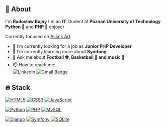 ## 👋 About

I'm **Radosław Bujny**
I'm an **IT** student at **Poznań University of Technology**.  
**Python 🐍** and **PHP 🐘** enjoyer

Currently focused on [Asia's Art]([https://github.com/wireapp/wire-webapp](https://github.com/rbujny/AsiaArt)).

- 🔭 I’m currently looking for a job as **Junior PHP Developer**
- 🌱 I’m currently learning more about **Symfony**
- 💬 Ask me about **Football ⚽, Basketball 🏀 and music 🎵**
- 📫 How to reach me:  
[![Linkedin](https://img.shields.io/badge/-LinkedIn-blue?style=flat-square&logo=Linkedin&logoColor=white&link=https://www.linkedin.com/in/radoslaw-bujny/)](https://www.linkedin.com/in/radoslaw-bujny/)
[![Gmail Badge](https://img.shields.io/badge/-Gmail-c14438?style=flat-square&logo=Gmail&logoColor=white&link=mailto:r.bujny@gmail.com)](mailto:r.bujny@gmail.com)


## 🔥 Stack

[![HTML5](https://img.shields.io/badge/-HTML5-black?style=flat-square&logo=html5&logoColor=white)](https://github.com/rbujny)
[![CSS3](https://img.shields.io/badge/-CSS3-black?style=flat-square&logo=css3&logoColor=white)](https://github.com/rbujny)
[![JavaScript](https://img.shields.io/badge/-JavaScript-black?style=flat-square&logo=javascript&logoColor=white)](https://github.com/rbujny)

[![Python](https://img.shields.io/badge/Python-14354C?style=for-the-badge&logo=python&logoColor=white)](https://github.com/rbujny)
[![PHP](https://img.shields.io/badge/PHP-777BB4?style=for-the-badge&logo=php&logoColor=white)](https://github.com/rbujny)
[![MySQL](https://img.shields.io/badge/MySQL-00000F?style=for-the-badge&logo=mysql&logoColor=white)](https://github.com/rbujny)

[![Django](https://img.shields.io/badge/Django-092E20?style=for-the-badge&logo=django&logoColor=white)](https://github.com/rbujny)
[![Symfony](https://img.shields.io/badge/connect-%2300843e.svg?style=for-the-badge&logo=symfony&logoColor=white)](https://github.com/rbujny)
[![SQLite](https://img.shields.io/badge/SQLite-07405E?style=for-the-badge&logo=sqlite&logoColor=white)](https://github.com/rbujny)
